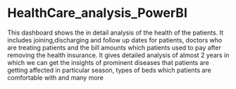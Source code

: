 # HealthCare_analysis_PowerBI
This dashboard shows the in detail analysis of the health of the patients. 
It includes joining,discharging and follow up dates for patients, doctors who are treating patients and the bill amounts which patients used to pay after removing the health insurance.
It gives detailed analysis of almost 2 years in which we can get the insights of prominent diseases that patients are getting affected in particular season, types of beds which patients are comfortable with and many more
